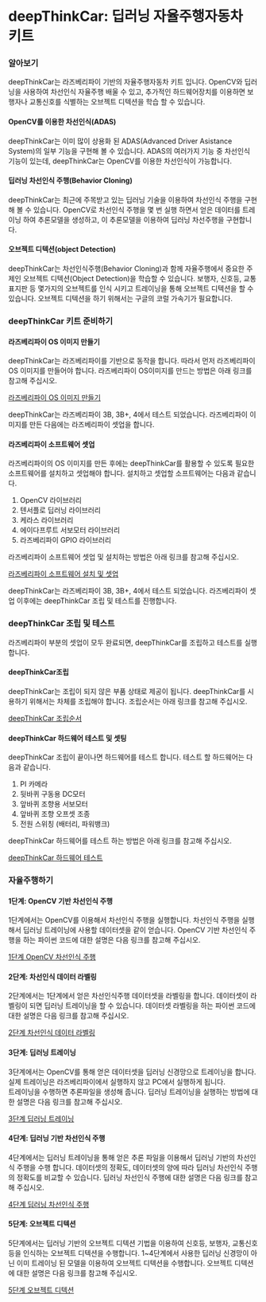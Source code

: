 
# deepThinkCar: 딥러닝 자율주행자동차 키트  

###  알아보기 
deepThinkCar는 라즈베리파이 기반의 자율주행자동차 키트 입니다. OpenCV와 딥러닝을 사용하여 차선인식 자율주행 배울 수 있고, 추가적인 하드웨어장치를 이용하면 보행자나 교통신호를 식별하는 오브젝트 디텍션을 학습 할 수 있습니다.  
#### OpenCV를 이용한 차선인식(ADAS)
deepThinkCar는 이미 많이 상용화 된 ADAS(Advanced Driver Asistance System)의 일부 기능을 구현해 볼 수 있습니다. ADAS의 여러가지 기능 중 차선인식 기능이 있는데, deepThinkCar는 OpenCV를 이용한 차선인식이 가능합니다. 
#### 딥러닝 차선인식 주행(Behavior Cloning)
deepThinkCar는 최근에 주목받고 있는 딥러닝 기술을 이용하여 차선인식 주행을 구현해 볼 수 있습니다. OpenCV로 차선인식 주행을 몇 번 실행 하면서 얻은 데이터를 트레이닝 하여 추론모델을 생성하고, 이 추론모델을 이용하여 딥러닝 차선주행을 구현합니다.
#### 오브젝트 디텍션(object Detection)
deepThinkCar는 차선인식주행(Behavior Cloning)과 함께 자율주행에서 중요한 주제인 오브젝트 디텍션(Object Detection)을 학습할 수 있습니다. 보행자, 신호등, 교통표지판 등 몇가지의 오브젝트를 인식 시키고 트레이닝을 통해 오브젝트 디텍션을 할 수 있습니다. 오브젝트 디텍션을 하기 위해서는 구글의 코럴 가속기가 필요합니다. 



### deepThinkCar 키트 준비하기 

#### 라즈베리파이 OS 이미지 만들기 
deepThinkCar는 라즈베리파이를 기반으로 동작을 합니다. 따라서 먼저 라즈베리파이 OS 이미지를 만들어야 합니다. 라즈베리파이 OS이미지를 만드는 방법은 아래 링크를 참고해 주십시오.  
    
[라즈베리파이 OS 이미지 만들기](https://cobit-git.github.io/deepThinkCar_doc/os)   
    
deepThinkCar는 라즈베리파이 3B, 3B+, 4에서 테스트 되었습니다. 라즈베리파이 이미지를 만든 다음에는 라즈베리파이 셋업을 합니다.
   
#### 라즈베리파이 소프트웨어 셋업 
라즈베리파이의 OS 이미지를 만든 후에는 deepThinkCar를 활용할 수 있도록 필요한 소프트웨어를 설치하고 셋업해야 합니다. 설치하고 셋업할 소프트웨어는 다음과 같습니다. 
1. OpenCV 라이브러리 
2. 텐서플로 딥러닝 라이브러리 
3. 케라스 라이브러리 
4. 에이다프루트 서보모터 라이브러리 
5. 라즈베리파이 GPIO 라이브러리

라즈베리파이 소프트웨어 셋업 및 설치하는 방법은 아래 링크를 참고해 주십시오. 

[라즈베리파이 소프트웨어 설치 및 셋업](https://cobit-git.github.io/deepThinkCar_doc/setup)

deepThinkCar는 라즈베리파이 3B, 3B+, 4에서 테스트 되었습니다. 라즈베리파이 셋업 이후에는 deepThinkCar 조립 및 테스트를 진행합니다. 

### deepThinkCar 조립 및 테스트 
라즈베리파이 부분의 셋업이 모두 완료되면, deepThinkCar를 조립하고 테스트를 실행합니다. 

#### deepThinkCar조립
deepThinkCar는 조립이 되지 않은 부품 상태로 제공이 됩니다. deepThinkCar를 시용하기 위해서는 차체를 조립해야 합니다. 조립순서는 아래 링크를 참고해 주십시오. 

[deepThinkCar 조립순서](https://cobit-git.github.io/deepThinkCar_doc/assembly) 

#### deepThinkCar 하드웨어 테스트 및 셋팅
deepThinkCar 조립이 끝이나면 하드웨어를 테스트 합니다. 테스트 할 하드웨어는 다음과 같습니다. 
1. PI 카메라 
2. 뒷바퀴 구동용 DC모터 
3. 앞바퀴 조향용 서보모터 
4. 앞바퀴 조향 오프셋 조종
5. 전원 스위칭 (배터리, 파워뱅크)

deepThinkCar 하드웨어를 테스트 하는 방법은 아래 링크를 참고해 주십시오. 

[deepThinkCar 하드웨어 테스트](https://cobit-git.github.io/deepThinkCar_doc/hardware)

### 자율주행하기 
#### 1단계: OpenCV 기반 차선인식 주행
1단계에서는 OpenCV를 이용해서 차선인식 주행을 실행합니다. 차선인식 주행을 실행해서 딥러닝 트레이닝에 사용할 데이터셋을 같이 얻습니다. 
OpenCV 기반 차선인식 주행을 하는 파이썬 코드에 대한 설명은 다음 링크를 참고해 주십시오. 

[1단계 OpenCV 차선인식 주행](https://cobit-git.github.io/deepThinkCar_doc/step_1)

#### 2단계: 차선인식 데이터 라벨링 
2단계에서는 1단계에서 얻은 차선인식주행 데이터셋을 라벨링을 합니다. 데이터셋이 라벨링이 되면 딥러닝 트레이닝을 할 수 있습니다. 
데이터셋 라벨링을 하는 파이썬 코드에 대한 설명은 다음 링크를 참고해 주십시오. 

[2단계 차선인식 데이터 라벨링](https://cobit-git.github.io/deepThinkCar_doc/step_2)

#### 3단계: 딥러닝 트레이닝 
3단계에서는 OpenCV를 통해 얻은 데이터셋을 딥러닝 신경망으로 트레이닝을 합니다. 실제 트레이닝은 라즈베리파이에서 실행하지 않고 PC에서 실행하게 됩니다.   
트레이닝을 수행하면 추론파일을 생성해 줍니다. 딥러닝 트레이닝을 실행하는 방법에 대한 설명은 다음 링크를 참고해 주십시오. 

[3단계 딥러닝 트레이닝](https://cobit-git.github.io/deepThinkCar_doc/step_3)

#### 4단계: 딥러닝 기반 차선인식 주행 
4단계에서는 딥러닝 트레이닝을 통해 얻은 추론 파일을 이용해서 딥러닝 기반의 차선인식 주행을 수행 합니다. 
데이터셋의 정확도, 데이터셋의 양에 따라 딥러닝 차선인식 주행의 정확도를 비교할 수 있습니다. 
딥러닝 차선인식 주행에 대한 설명은 다음 링크를 참고해 주십시오.

[4단계 딥러닝 차선인식 주행](https://cobit-git.github.io/deepThinkCar_doc/step_4)

#### 5단계: 오브젝트 디텍션
5단계에서는 딥러닝 기반의 오브젝트 디텍션 기법을 이용하여 신호등, 보행자, 교통신호 등을 인식하는 오브젝트 디텍션을 수행합니다. 
1~4단계에서 사용한 딥러닝 신경망이 아닌 이미 트레이닝 된 모델을 이용하여 오브젝트 디텍션을 수행합니다. 
오브젝트 디텍션에 대한 설명은 다음 링크를 참고해 주십시오. 

[5단계 오브젝트 디텍션](https://cobit-git.github.io/deepThinkCar_doc/step_5)


